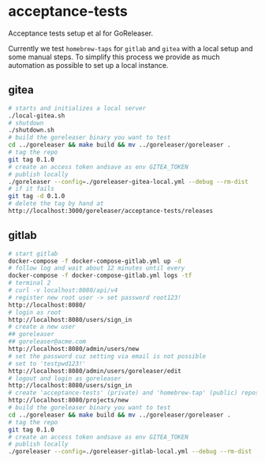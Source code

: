 # acceptance-tests
Acceptance tests setup et al for GoReleaser.

Currently we test `homebrew-taps` for `gitlab` and `gitea` with a local
setup and some manual steps. To simplify this process we provide as much
automation as possible to set up a local instance.

## gitea
```sh
# starts and initializes a local server
./local-gitea.sh
# shutdown
./shutdown.sh
# build the goreleaser binary you want to test
cd ../goreleaser && make build && mv ../goreleaser/goreleaser .
# tag the repo
git tag 0.1.0
# create an access token andsave as env GITEA_TOKEN
# publish locally
./goreleaser --config=./goreleaser-gitea-local.yml --debug --rm-dist
# if it fails 
git tag -d 0.1.0
# delete the tag by hand at
http://localhost:3000/goreleaser/acceptance-tests/releases
```

## gitlab
```sh
# start gitlab
docker-compose -f docker-compose-gitlab.yml up -d
# follow log and wait about 12 minutes until every
docker-compose -f docker-compose-gitlab.yml logs -tf
# terminal 2
# curl -v localhost:8080/api/v4
# register new root user -> set password root123!
http://localhost:8080/
# login as root
http://localhost:8080/users/sign_in
# create a new user
## goreleaser
## goreleaser@acme.com
http://localhost:8080/admin/users/new
# set the password cuz setting via email is not possible
# set to 'testpwd123!'
http://localhost:8080/admin/users/goreleaser/edit
# logout and login as goreleaser
http://localhost:8080/users/sign_in
# create 'acceptance-tests' (private) and 'homebrew-tap' (public) repository 
http://localhost:8080/projects/new
# build the goreleaser binary you want to test
cd ../goreleaser && make build && mv ../goreleaser/goreleaser .
# tag the repo
git tag 0.1.0
# create an access token andsave as env GITEA_TOKEN
# publish locally
./goreleaser --config=./goreleaser-gitlab-local.yml --debug --rm-dist
```

